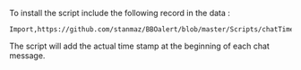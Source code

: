To install the script include the following record in the data :

    Import,https://github.com/stanmaz/BBOalert/blob/master/Scripts/chatTimeStamp.txt
    
The script will add the actual time stamp at the beginning of each chat message.
